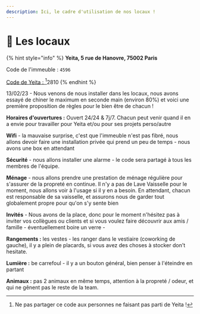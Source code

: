 ```yaml
---
description: Ici, le cadre d'utilisation de nos locaux !
---
```


# 🏢 Les locaux

{% hint style="info" %}
**Yeita, 5 rue de Hanovre, 75002 Paris**

Code de l'immeuble : `4596`

[Code de Yeita : ](#user-content-fn-1)[^1]2810
{% endhint %}

13/02/23 - Nous venons de nous installer dans les locaux, nous avons essayé de chiner le maximum en seconde main (environ 80%) et voici une première proposition de règles pour le bien être de chacun !&#x20;

**Horaires d'ouvertures :**  Ouvert 24/24 & 7j/7. Chacun peut venir quand il en a envie pour travailler pour Yeita et/ou pour ses projets perso/autre&#x20;

**Wifi** - la mauvaise surprise, c'est que l'immeuble n'est pas fibré, nous allons devoir faire une installation privée qui prend un peu de temps - nous avons une box en attendant&#x20;

**Sécurité** - nous allons installer une alarme - le code sera partagé à tous les membres de l'équipe.&#x20;

**Ménage** - nous allons prendre une prestation de ménage régulière pour s'assurer de la propreté en continue. Il n'y a pas de Lave Vaisselle pour le moment, nous allons voir à l'usage si il y en a besoin. En attendant, chacun est responsable de sa vaisselle, et assurons nous de garder tout globalement propre pour qu'on s'y sente bien&#x20;

**Invités** - Nous avons de la place, donc pour le moment n'hésitez pas à inviter vos collègues ou clients et si vous voulez faire découvrir aux amis / famille - éventuellement boire un verre -&#x20;

**Rangements :** les vestes - les ranger dans le vestiaire (coworking de gauche), il y a plein de placards, si vous avez des choses à stocker don't hesitate.&#x20;

**Lumière :** be carrefoul - il y a un bouton général, bien penser à l'éteindre en partant

**Animaux :** pas 2 animaux en même temps, attention à la propreté / odeur, et qui ne gênent pas le reste de la team.&#x20;



[^1]: Ne pas partager ce code aux personnes ne faisant pas parti de Yeita !
